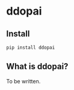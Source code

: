 # ddopai


<!-- WARNING: THIS FILE WAS AUTOGENERATED! DO NOT EDIT! -->

## Install

``` sh
pip install ddopai
```

## What is ddopai?

To be written.
